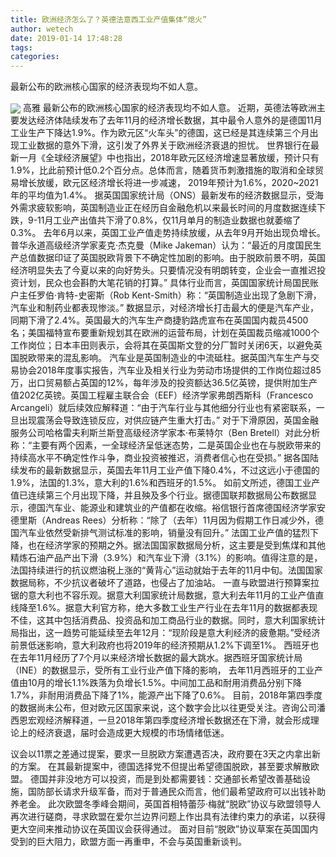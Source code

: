 ```yaml
---
title: 欧洲经济怎么了？英德法意西工业产值集体“熄火”
author: wetech
date: 2019-01-14 17:48:28
tags: 
categories: 
---
```

最新公布的欧洲核心国家的经济表现均不如人意。
<!-- more -->
<img align="center" border="0" src="https://imgcdn.yicai.com/uppics/images/2019/01/96e757e746ae85918ca840b00f1b2c7e.jpg" />
高雅
最新公布的欧洲核心国家的经济表现均不如人意。
近期，英德法等欧洲主要发达经济体陆续发布了去年11月的经济增长数据，其中最令人意外的是德国11月工业生产下降达1.9%。作为欧元区“火车头”的德国，这已经是其连续第三个月出现工业数据的意外下滑，这引发了外界关于欧洲经济衰退的担忧。
世界银行在最新一月《全球经济展望》中也指出，2018年欧元区经济增速显著放缓，预计只有1.9%，比此前预计低0.2个百分点。总体而言，随着货币刺激措施的取消和全球贸易增长放缓，欧元区经济增长将进一步减速， 2019年预计为1.6%，2020~2021年的平均值为1.4%。
据英国国家统计局（ONS）最新发布的经济数据显示，受海外需求疲软影响，英国制造业正在经历自金融危机以来最长时间的月度数据连续下跌，9-11月工业产出值共下滑了0.8%，仅11月单月的制造业数据也就萎缩了0.3%。
去年6月以来，英国工业产值走势持续放缓，从去年9月开始出现负增长。普华永道高级经济学家麦克·杰克曼（Mike Jakeman）认为：“最近的月度国民生产总值数据印证了英国脱欧背景下不确定性加剧的影响。由于脱欧前景不明，英国经济明显失去了今夏以来的向好势头。只要情况没有明朗转变，企业会一直推迟投资计划，民众也会斟酌大笔花销的打算。”
具体行业而言，英国国家统计局国民账户主任罗伯·肯特-史密斯（Rob Kent-Smith）称：“英国制造业出现了急剧下滑，汽车业和制药业都表现惨淡。”
数据显示，对经济增长打击最大的便是汽车产业，同期下滑了2.4%。英国最大的汽车生产商捷豹路虎宣布在英国国内裁员4500名；美国福特宣布要重新规划其在欧洲的运营布局，计划在英国裁员缩减1000个工作岗位；日本丰田则表示，会将其在英国斯文登的分厂暂时关闭6天，以避免英国脱欧带来的混乱影响。
汽车业是英国制造业的中流砥柱。据英国汽车生产与交易协会2018年度事实报告，汽车业及相关行业为劳动市场提供的工作岗位超过85万，出口贸易额占英国的12%，每年涉及的投资额达36.5亿英镑，提供附加生产值202亿英镑。英国工程雇主联合会（EEF）经济学家弗朗西斯科（Francesco Arcangeli）就后续效应解释道：“由于汽车行业与其他细分行业也有紧密联系，一旦出现震荡会导致连锁反应，对供应链产生重大打击。”
对于下滑原因，英国金融服务公司哈格雷夫利斯兰斯登高级经济学家本·布莱特尔（Ben Bretell）对此分析称：“主要有两个因素，一全球经济呈低迷态势，二是英国企业也在与脱欧带来的持续高水平不确定性作斗争，商业投资被推迟，消费者信心也在受损。”
据各国陆续发布的最新数据显示，英国去年11月工业产值下降0.4%，不过这远小于德国的1.9%，法国的1.3%，意大利的1.6%和西班牙的1.5%。
如前文所述，德国工业产值已连续第三个月出现下降，并且殃及多个行业。据德国联邦数据局公布数据显示，德国汽车业、能源业和建筑业的产值都在收缩。裕信银行首席德国经济学家安德里斯（Andreas Rees）分析称：“除了（去年）11月因为假期工作日减少外，德国汽车业依然受新排气测试标准的影响，销量没有回升。”
法国工业产值的猛烈下降，也在经济学家的预期之外。据法国国家数据局分析，这主要是受到焦煤和其他精炼石油产品产出下滑（3.9%）和汽车业下滑（3.1%）的影响。值得注意的是，法国持续进行的抗议燃油税上涨的“黄背心”运动就始于去年的11月中旬。法国国家数据局称，不少抗议者破坏了道路，也侵占了加油站。
一直与欧盟进行预算案拉锯的意大利也不容乐观。据意大利国家统计局数据，意大利去年11月的工业产值直线降至1.6%。据意大利官方称，绝大多数工业生产行业在去年11月的数据都表现不佳，这其中包括消费品、投资品和加工商品行业的数据。同时，意大利国家统计局指出，这一趋势可能延续至去年12月：“现阶段是意大利经济的疲惫期。”受经济前景低迷影响，意大利政府也将2019年的经济预期从1.2%下调至1%。
西班牙也在去年11月经历了7个月以来经济增长数据的最大跳水。据西班牙国家统计局（INE）的数据显示，受所有工业行业产值下降的影响， 去年11月西班牙的工业产值由10月的增长1.1%跌落为负增长1.5%。中间加工品和耐用消费品分别下降1.7%，非耐用消费品下降了1%，能源产出下降了0.6%。
目前，2018年第四季度的数据尚未公布，但对欧元区国家来说，这个数字会比以往更受关注。咨询公司潘西恩宏观经济解释道，一旦2018年第四季度经济增长数据还在下滑，就会形成理论上的经济衰退，届时会造成更大规模的市场情绪低迷。
 
 
议会以11票之差通过提案，要求一旦脱欧方案遭遇否决，政府要在3天之内拿出新的方案。
在其最新提案中，德国选择党不但提出希望德国脱欧，甚至要求解散欧盟。
德国并非没地方可以投资，而是到处都需要钱：交通部长希望改善基础设施，国防部长请求升级军备，而对于普通民众而言，他们最希望政府可以出钱补助养老金。
此次欧盟冬季峰会期间，英国首相特蕾莎·梅就“脱欧”协议与欧盟领导人再次进行磋商，寻求欧盟在爱尔兰边界问题上作出具有法律约束力的承诺，以获得更大空间来推动协议在英国议会获得通过。
面对目前“脱欧”协议草案在英国国内受到的巨大阻力，欧盟方面一再重申，不会与英国重新谈判。
